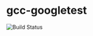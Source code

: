 # gcc-googletest

![Build Status](https://travis-ci.org/cyber-dojo-languages/gcc-googletest.svg?branch=master)